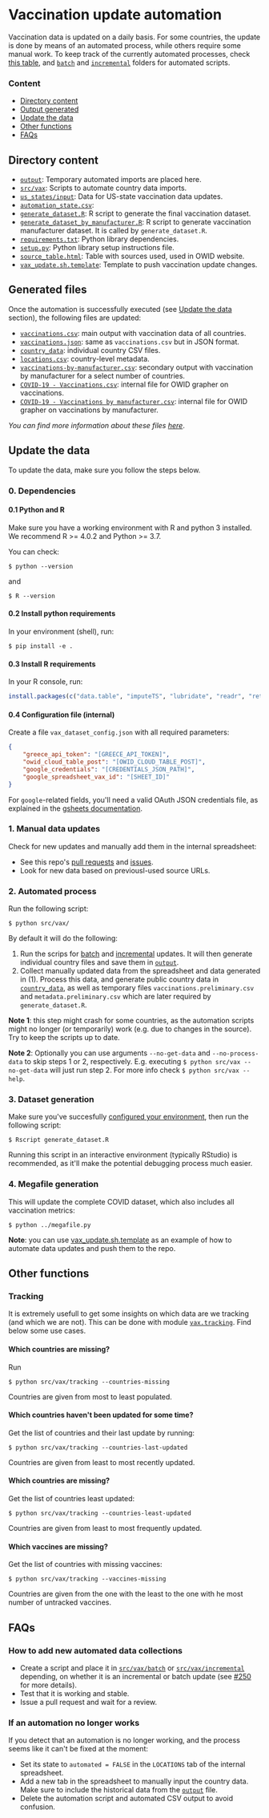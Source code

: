 # Vaccination update automation

Vaccination data is updated on a daily basis. For some countries, the update is done by means of an automated process,
while others require some manual work. To keep track of the currently automated processes, check [this
table](automation_state.csv), and [`batch`](src/vax/batch) and [`incremental`](src/vax/incremental) folders for
automated scripts.

### Content
- [Directory content](#directory-content)
- [Output generated](#output-generated)
- [Update the data](#update-the-data)
- [Other functions](#other-functions)
- [FAQs](#FAQs)

## Directory content
- [`output`](output): Temporary automated imports are placed here.
- [`src/vax`](src/vax): Scripts to automate country data imports.
- [`us_states/input`](us_states/input): Data for US-state vaccination data updates.
- [`automation_state.csv`](automation_state.csv):
- [`generate_dataset.R`](generate_dataset.R): R script to generate the final vaccination dataset.
- [`generate_dataset_by_manufacturer.R`](generate_dataset_by_manufacturer.R): R script to generate vaccination
  manufacturer dataset. It is called by `generate_dataset.R`.
- [`requirements.txt`](requirements.txt): Python library dependencies.
- [`setup.py`](setup.py): Python library setup instructions file.
- [`source_table.html`](source_table.html): Table with sources used, used in OWID website.
- [`vax_update.sh.template`](vax_update.sh.template): Template to push vaccination update changes.

## Generated files
Once the automation is successfully executed (see [Update the data](#update-the-data) section), the following files are updated:

- [`vaccinations.csv`](../../../public/data/vaccinations/vaccinations.csv): main output with vaccination data of all countries.
- [`vaccinations.json`](../../../public/data/vaccinations/vaccinations.json): same as `vaccinations.csv` but in JSON format.
- [`country_data`](../../../public/data/vaccinations/country_data/): individual country CSV files.
- [`locations.csv`](../../../public/data/vaccinations/locations.csv): country-level metadata.
- [`vaccinations-by-manufacturer.csv`](../../../public/data/vaccinations/vaccinations-by-manufacturer.csv): secondary output with vaccination by manufacturer for a select number of countries.
- [`COVID-19 - Vaccinations.csv`](../../grapher/COVID-19%20-%20Vaccinations.csv): internal file for OWID grapher on vaccinations.
- [`COVID-19 - Vaccinations by manufacturer.csv`](../../grapher/COVID-19%20-%20Vaccinations%20by%20manufacturer.csv): internal file for OWID grapher on vaccinations by manufacturer.

_You can find more information about these files [here](../../../public/data/vaccinations/README.md)_.


## Update the data

To update the data, make sure you follow the steps below.


### 0. Dependencies


#### 0.1 Python and R
Make sure you have a working environment with R and python 3 installed. We recommend R >= 4.0.2 and Python >= 3.7.

You can check:

```
$ python --version
```
and
```
$ R --version
```

#### 0.2 Install python requirements
In your environment (shell), run:

```
$ pip install -e .
```

#### 0.3 Install R requirements
In your R console, run:

```r
install.packages(c("data.table", "imputeTS", "lubridate", "readr", "retry", "rjson", "stringr", "tidyr", "jsonlite", "bit64"))
```

#### 0.4 Configuration file (internal)

Create a file `vax_dataset_config.json` with all required parameters:

```json
{
    "greece_api_token": "[GREECE_API_TOKEN]",
    "owid_cloud_table_post": "[OWID_CLOUD_TABLE_POST]",
    "google_credentials": "[CREDENTIALS_JSON_PATH]",
    "google_spreadsheet_vax_id": "[SHEET_ID]"
}
```

For `google`-related fields, you'll need a valid OAuth JSON credentials file, as explained in the [gsheets documentation](https://gsheets.readthedocs.io/en/stable/#quickstart).


### 1. Manual data updates

Check for new updates and manually add them in the internal spreadsheet:
- See this repo's [pull requests](https://github.com/owid/covid-19-data/pulls) and [issues](https://github.com/owid/covid-19-data/issues).
- Look for new data based on previousl-used source URLs.


### 2. Automated process
Run the following script:

```
$ python src/vax/
```

By default it will do the following:
1. Run the scrips for [batch](src/vax/batch) and [incremental](src/vax/incremental) updates. It will then generate
  individual country files and save them in [`output`](output).
2. Collect manually updated data from the spreadsheet and data generated in (1). Process this data, and generate public country data in
  [`country_data`](../../../public/data/vaccinations/country_data/), as well as temporary files 
  `vaccinations.preliminary.csv` and `metadata.preliminary.csv` which are later
  required by `generate_dataset.R`.

**Note 1**: this step might crash for some countries, as the automation scripts might no longer (or temporarily) work
(e.g. due to changes in the source). Try to keep the scripts up to date.

**Note 2**: Optionally you can use arguments `--no-get-data` and `--no-process-data` to skip steps 1 or 2, respectively.
E.g. executing `$ python src/vax --no-get-data` will just run step 2. For more info check `$ python src/vax --help`.

### 3. Dataset generation
Make sure you've succesfully [configured your environment](#0.-dependencies), then run the following script:

```
$ Rscript generate_dataset.R
```

Running this script in an interactive environment (typically RStudio) is recommended, as it'll make the
potential debugging process much easier.


### 4. Megafile generation

This will update the complete COVID dataset, which also includes all vaccination metrics:

```
$ python ../megafile.py
```

**Note**: you can use [vax_update.sh.template](vax_update.sh.template) as an example of how to automate data updates and push them to the repo.


## Other functions
### Tracking
It is extremely usefull to get some insights on which data are we tracking (and which we are not). This can be done with
module [`vax.tracking`](src/vax/tracking). Find below some use cases.

#### Which countries are missing?
Run 

```
$ python src/vax/tracking --countries-missing
```
Countries are given from most to least populated.

#### Which countries haven't been updated for some time?
Get the list of countries and their last update by running:

```
$ python src/vax/tracking --countries-last-updated
```

Countries are given from least to most recently updated.
#### Which countries are missing?
Get the list of countries least updated:

```
$ python src/vax/tracking --countries-least-updated
```

Countries are given from least to most frequently updated.

#### Which vaccines are missing?
Get the list of countries with missing vaccines:

```
$ python src/vax/tracking --vaccines-missing
```

Countries are given from the one with the least to the one with he most number of untracked vaccines.


## FAQs
### How to add new automated data collections
- Create a script and place it in [`src/vax/batch`](src/vax/batch) or
[`src/vax/incremental`](src/vax/incremental) depending, on whether it is an incremental or batch update (see [#250](https://github.com/owid/covid-19-data/issues/250)
for more details).
- Test that it is working and stable.
- Issue a pull request and wait for a review.


### If an automation no longer works

If you detect that an automation is no longer working, and the process seems like it can't be fixed at the moment:
- Set its state to `automated = FALSE` in the `LOCATIONS` tab of the internal spreadsheet.
- Add a new tab in the spreadsheet to manually input the country data. Make sure to include the historical data from the [`output`](output) file.
- Delete the automation script and automated CSV output to avoid confusion.
